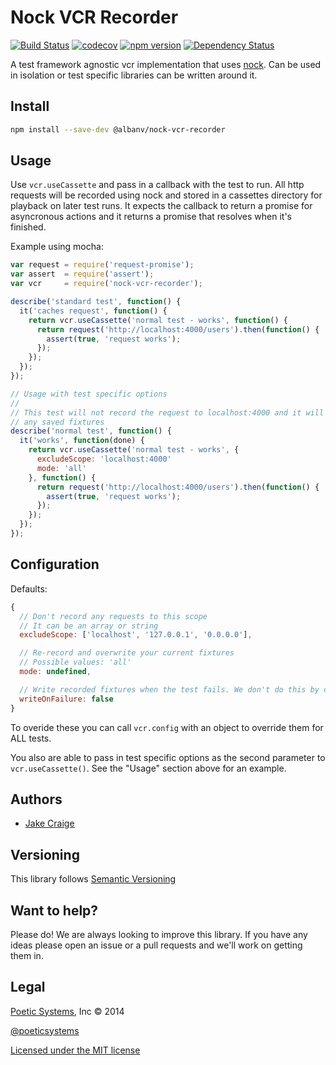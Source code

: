 # Nock VCR Recorder
[![Build Status](https://travis-ci.org/vizeat/nock-vcr-recorder.svg?branch=master)](https://travis-ci.org/vizeat/nock-vcr-recorder) [![codecov](https://codecov.io/gh/vizeat/nock-vcr-recorder/branch/master/graph/badge.svg)](https://codecov.io/gh/vizeat/nock-vcr-recorder) [![npm version](https://badge.fury.io/js/nock-vcr-recorder.svg)](https://badge.fury.io/js/nock-vcr-recorder) [![Dependency Status](https://david-dm.org/vizeat/nock-vcr-recorder.svg)](https://david-dm.org/vizeat/nock-vcr-recorder)


A test framework agnostic vcr implementation that uses
[nock](https://github.com/pgte/nock). Can be used in isolation or test specific
libraries can be written around it.

## Install

```bash
npm install --save-dev @albanv/nock-vcr-recorder
```

## Usage

Use `vcr.useCassette` and pass in a callback with the test to run. All http
requests will be recorded using nock and stored in a cassettes directory for
playback on later test runs. It expects the callback to return a promise for
asyncronous actions and it returns a promise that resolves when it's finished.

Example using mocha:

```js
var request = require('request-promise');
var assert  = require('assert');
var vcr     = require('nock-vcr-recorder');

describe('standard test', function() {
  it('caches request', function() {
    return vcr.useCassette('normal test - works', function() {
      return request('http://localhost:4000/users').then(function() {
        assert(true, 'request works');
      });
    });
  });
});

// Usage with test specific options
//
// This test will not record the request to localhost:4000 and it will not use
// any saved fixtures
describe('normal test', function() {
  it('works', function(done) {
    return vcr.useCassette('normal test - works', {
      excludeScope: 'localhost:4000'
      mode: 'all'
    }, function() {
      return request('http://localhost:4000/users').then(function() {
        assert(true, 'request works');
      });
    });
  });
});
```

## Configuration

Defaults:

```js
{
  // Don't record any requests to this scope
  // It can be an array or string
  excludeScope: ['localhost', '127.0.0.1', '0.0.0.0'],

  // Re-record and overwrite your current fixtures
  // Possible values: 'all'
  mode: undefined,

  // Write recorded fixtures when the test fails. We don't do this by default
  writeOnFailure: false
}
```

To overide these you can call `vcr.config` with an object to
override them for ALL tests.

You also are able to pass in test specific options as the second parameter to
`vcr.useCassette()`. See the "Usage" section above for an example.


## Authors ##

* [Jake Craige](http://twitter.com/jakecraige)

## Versioning

This library follows [Semantic Versioning](http://semver.org)

## Want to help?

Please do! We are always looking to improve this library. If you have any ideas
please open an issue or a pull requests and we'll work on getting them in.

## Legal

[Poetic Systems](http://poeticsystems.com), Inc &copy; 2014

[@poeticsystems](http://twitter.com/poeticsystems)

[Licensed under the MIT license](http://www.opensource.org/licenses/mit-license.php)
